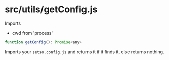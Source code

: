 # src/utils/getConfig.js

Imports

- cwd from 'process'

```js
function getConfig(): Promise<any>
```

Imports your `setso.config.js` and returns it if it finds it, else returns nothing.
